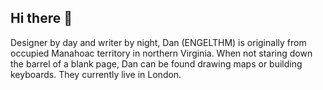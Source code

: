 ## Hi there 👋

Designer by day and writer by night, 
Dan (ENGELTHM) is originally from occupied 
Manahoac territory in northern Virginia. 
When not staring down the barrel of a blank 
page, Dan can be found drawing maps or building 
keyboards. They currently live in London. 
